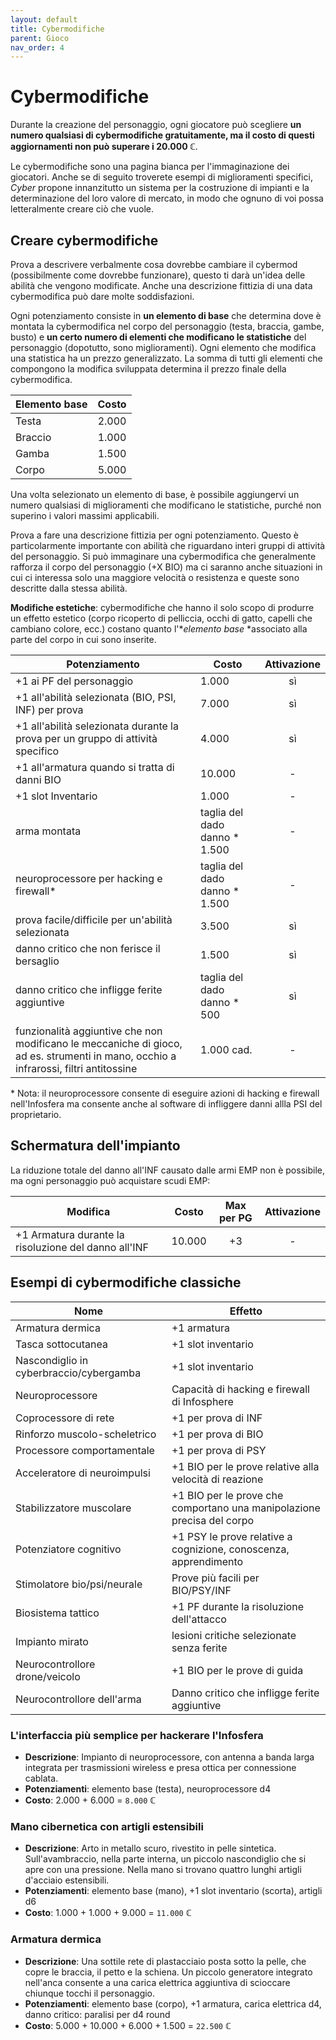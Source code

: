 ```yaml
---
layout: default
title: Cybermodifiche
parent: Gioco
nav_order: 4
---
```


# Cybermodifiche

Durante la creazione del personaggio, ogni giocatore può scegliere **un numero qualsiasi di cybermodifiche gratuitamente, ma il costo di questi aggiornamenti non può superare i 20.000 ℂ**.

Le cybermodifiche sono una pagina bianca per l'immaginazione dei giocatori. Anche se di seguito troverete esempi di miglioramenti specifici, *Cyber* propone innanzitutto un sistema per la costruzione di impianti e la determinazione del loro valore di mercato, in modo che ognuno di voi possa letteralmente creare ciò che vuole.

## Creare cybermodifiche

Prova a descrivere verbalmente cosa dovrebbe cambiare il cybermod (possibilmente come dovrebbe funzionare), questo ti darà un'idea delle abilità che vengono modificate. Anche una descrizione fittizia di una data cybermodifica può dare molte soddisfazioni.

Ogni potenziamento consiste in **un elemento di base** che determina dove è montata la cybermodifica nel corpo del personaggio (testa, braccia, gambe, busto) e **un certo numero di elementi che modificano le statistiche** del personaggio (dopotutto, sono miglioramenti). Ogni elemento che modifica una statistica ha un prezzo generalizzato. La somma di tutti gli elementi che compongono la modifica sviluppata determina il prezzo finale della cybermodifica.

| Elemento base | Costo |
| ------------- |:-----:|
| Testa         | 2.000 |
| Braccio       | 1.000 |
| Gamba         | 1.500 |
| Corpo         | 5.000 |

Una volta selezionato un elemento di base, è possibile aggiungervi un numero qualsiasi di miglioramenti che modificano le statistiche, purché non superino i valori massimi applicabili.

Prova a fare una descrizione fittizia per ogni potenziamento. Questo è particolarmente importante con abilità che riguardano interi gruppi di attività del personaggio. Si può immaginare una cybermodifica che generalmente rafforza il corpo del personaggio (+X BIO) ma ci saranno anche situazioni in cui ci interessa solo una maggiore velocità o resistenza e queste sono descritte dalla stessa abilità.

**Modifiche estetiche**: cybermodifiche che hanno il solo scopo di produrre un effetto estetico (corpo ricoperto di pelliccia, occhi di gatto, capelli che cambiano colore, ecc.) costano quanto l'**elemento base* *associato alla parte del corpo in cui sono inserite.

| Potenziamento                                                                                                           | Costo                      | Attivazione |
| --------------------------------------------------------------------------------------------------------------------- | -------------------------- | :--------: |
| +1 ai PF del personaggio                                                                                                | 1.000                      |    sì     |
| +1 all'abilità selezionata (BIO, PSI, INF) per prova                                                                     | 7.000                      |    sì     |
| +1 all'abilità selezionata durante la prova per un gruppo di attività specifico                                                 | 4.000                      |    sì     |
| +1 all'armatura quando si tratta di danni BIO                                                                              | 10.000                     |     -      |
| +1 slot Inventario                                                                                                    | 1.000                      |     -      |
| arma montata                                                                                                        | taglia del dado danno * 1.500 |     -      |
| neuroprocessore per hacking e firewall\*                                                                              | taglia del dado danno * 1.500 |     -      |
| prova facile/difficile per un'abilità selezionata                                                                                    | 3.500                       | sì |
| danno critico che non ferisce il bersaglio                                                                                           | 1.500                       | sì |
| danno critico che infligge ferite aggiuntive                                                                                         | taglia del dado danno * 500 | sì |
| funzionalità aggiuntive che non modificano le meccaniche di gioco, ad es. strumenti in mano, occhio a infrarossi, filtri antitossine | 1.000    cad.               | -  |

\* Nota: il neuroprocessore consente di eseguire azioni di hacking e firewall nell'Infosfera ma consente anche al software di infliggere danni allla PSI del proprietario.

## Schermatura dell'impianto

La riduzione totale del danno all'INF causato dalle armi EMP non è possibile, ma ogni personaggio può acquistare scudi EMP:

| Modifica                                             | Costo  | Max per PG | Attivazione |
| ---------------------------------------------------- | ------ |:----------:|:-----------:|
| +1 Armatura durante la risoluzione del danno all'INF | 10.000 |     +3     |      -      |

## Esempi di cybermodifiche classiche

| Nome                                    | Effetto                                                                 |
| --------------------------------------- | ----------------------------------------------------------------------- |
| Armatura dermica                        | +1  armatura                                                            |
| Tasca sottocutanea                      | +1 slot inventario                                                      |
| Nascondiglio in cyberbraccio/cybergamba | +1 slot inventario                                                      |
| Neuroprocessore                         | Capacità di hacking e firewall di Infosphere                            |
| Coprocessore di rete                    | +1  per prova di INF                                                    |
| Rinforzo muscolo-scheletrico            | +1  per prova di BIO                                                    |
| Processore comportamentale              | +1  per prova di PSY                                                    |
| Acceleratore di neuroimpulsi            | +1  BIO per le prove relative alla velocità di reazione                 |
| Stabilizzatore muscolare                | +1  BIO per le prove che comportano una manipolazione precisa del corpo |
| Potenziatore cognitivo                  | +1  PSY le prove relative a cognizione, conoscenza, apprendimento       |
| Stimolatore bio/psi/neurale             | Prove più facili per BIO/PSY/INF                                        |
| Biosistema tattico                      | +1 PF durante la risoluzione dell'attacco                               |
| Impianto mirato                         | lesioni critiche selezionate senza ferite                               |
| Neurocontrollore drone/veicolo          | +1 BIO per le prove di guida                                            |
| Neurocontrollore dell'arma              | Danno critico che infligge ferite aggiuntive                            |


### L'interfaccia più semplice per hackerare l'Infosfera

- **Descrizione**: Impianto di neuroprocessore, con antenna a banda larga integrata per trasmissioni wireless e presa ottica per connessione cablata.
- **Potenziamenti**: elemento base (testa), neuroprocessore d4
- **Costo**: 2.000 + 6.000 = `8.000` ℂ

### Mano cibernetica con artigli estensibili

- **Descrizione**: Arto in metallo scuro, rivestito in pelle sintetica. Sull'avambraccio, nella parte interna, un piccolo nascondiglio che si apre con una pressione. Nella mano si trovano quattro lunghi artigli d'acciaio estensibili.
- **Potenziamenti**: elemento base (mano), +1 slot inventario (scorta), artigli d6
- **Costo**: 1.000 + 1.000 + 9.000 = `11.000` ℂ

### Armatura dermica

- **Descrizione**: Una sottile rete di plastacciaio posta sotto la pelle, che copre le braccia, il petto e la schiena. Un piccolo generatore integrato nell'anca consente a una carica elettrica aggiuntiva di scioccare chiunque tocchi il personaggio.
- **Potenziamenti**: elemento base (corpo), +1 armatura, carica elettrica d4, danno critico: paralisi per d4 round
- **Costo**: 5.000 + 10.000 + 6.000 + 1.500 = `22.500` ℂ
